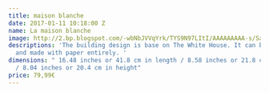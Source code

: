 ```yaml
---
title: maison blanche
date: 2017-01-11 10:18:00 Z
name: La maison blanche
image: http://2.bp.blogspot.com/-wbNbJVVqYrk/TYS9N97LItI/AAAAAAAAA-s/SaoY2agLirA/s1600/White+House+04.jpg
descriptions: 'The building design is base on The White House. It can be folded flat
  and made with paper entirely. '
dimensions: " 16.48 inches or 41.8 cm in length / 8.58 inches or 21.8 cm in width
  / 8.04 inches or 20.4 cm in height"
price: 79,99€
---
```


